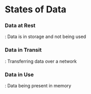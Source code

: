 # States of Data


### Data at Rest
 : Data is in storage and not being used


### Data in Transit
 : Transferring data over a network

 
### Data in Use
 : Data being present in memory
